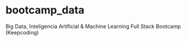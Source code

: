 # bootcamp_data
Big Data, Inteligencia Artificial &amp; Machine Learning Full Stack Bootcamp (Keepcoding)

